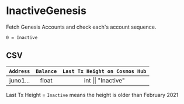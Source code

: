 # InactiveGenesis
Fetch Genesis Accounts and check each's account sequence.

`0 = Inactive`

## CSV

| `Address` |`Balance`| `Last Tx Height on Cosmos Hub`|
| :---:   | :---: | :---: |
| juno1... | float   | int \|\| "Inactive" |

Last Tx Height = `Inactive` means the height is older than February 2021
